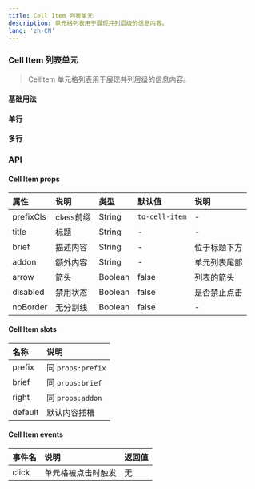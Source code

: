 ```yaml
---
title: Cell Item 列表单元
description: 单元格列表用于展现并列层级的信息内容。
lang: 'zh-CN'
---
```


### Cell Item 列表单元
> CellItem 单元格列表用于展现并列层级的信息内容。

<ClientOnly>

#### 基础用法

  <template>
    <CodeBlocks style="background: #f9fafb;">
      <Field title="Cell Item" brief="CellItem List">
        <CellItem title="禁用条目" disabled arrow />
        <CellItem title="有箭头" arrow />
        <CellItem title="无箭头" />
      </Field>

  <template slot="code">

```jsx
import { Field, CellItem } from '@toojs/too-ui';

<Field title="Cell Item" brief="CellItem List">
  <CellItem title="禁用条目" disabled arrow />
  <CellItem title="有箭头" arrow />
  <CellItem title="无箭头" />
</Field>;
```

  </template>
  </CodeBlocks>
  </template>

#### 单行

  <template>
    <CodeBlocks style="background: #f9fafb;">
      <Field title="Cell Item" brief="CellItem List">
        <CellItem title="禁用条目" addon="额外内容" disabled arrow />
        <CellItem title="无分隔线" arrow noBorder/>
        <CellItem title="无箭头" disabled><Toggle slot="right" disabled :value="true"/></CellItem>
        <CellItem title="无箭头"><Toggle slot="right" /></CellItem>
        <CellItem title="无箭头" addon="￥300.00">
          <Placeholder slot="prefix" />
        </CellItem>
        <CellItem title="无箭头" addon="￥300.00">
          <Placeholder slot="prefix" shape="square"/>
        </CellItem>
        <CellItem title="有箭头" addon="￥300.00" arrow/>
      </Field>

  <template slot="code">

```jsx
import { Field, CellItem } from '@toojs/too-ui';

<Field title="Cell Item" brief="CellItem List">
  <CellItem title="禁用条目" addon="额外内容" disabled arrow />
  <CellItem addon="无分隔线" arrow noBorder/>
  <CellItem title="无箭头" disabled>
    <Toggle slot="right" disabled value={true} />
  </CellItem>
  <CellItem title="无箭头">
    <Toggle slot="right" />
  </CellItem>
  <CellItem title="无箭头" addon="￥300.00">
    <Placeholder slot="prefix" />
  </CellItem>
  <CellItem title="无箭头" addon="￥300.00">
    <Placeholder slot="prefix" shape="square" />
  </CellItem>
  <CellItem title="有箭头" addon="￥300.00" arrow />
</Field>;
```

  </template>
  </CodeBlocks>
  </template>

#### 多行

  <template>
    <CodeBlocks style="background: #f9fafb;">
      <Field title="Cell Item" brief="CellItem List">
        <CellItem title="禁用条目" addon="额外内容" disabled brief="摘要内容" />
        <CellItem title="无箭头" brief="摘要内容摘要内容摘要内容摘要内容">
          <Toggle slot="right" />
        </CellItem>
        <CellItem title="无箭头" brief="摘要内容摘要内容摘要" />
        <CellItem title="有箭头" arrow>
          <span slot="brief">摘要内容摘要内容摘要内容摘要内容</span>
          <span slot="extra" style="font-size: 0.8em;">
            列表单元下方的额外内容
          </span>
        </CellItem>
      </Field>

  <template slot="code">

```jsx
import { Field, CellItem } from '@toojs/too-ui';

<Field title="Cell Item" brief="CellItem List">
  <CellItem title="禁用条目" addon="额外内容" disabled brief="摘要内容" />
  <CellItem title="无箭头" brief="摘要内容摘要内容摘要内容摘要内容">
    <Toggle slot="right" />
  </CellItem>
  <CellItem title="无箭头" brief="摘要内容摘要内容摘要" />
  <CellItem title="有箭头" arrow>
    <span slot="brief">摘要内容摘要内容摘要内容摘要内容</span>
    <span slot="extra" style="font-size: 0.8em;">
      列表单元下方的额外内容
    </span>
  </CellItem>
</Field>;
```

  </template>
  </CodeBlocks>
  </template>
</ClientOnly>

### API

#### Cell Item props
| 属性 | 说明 | 类型 | 默认值 | 说明 |
| :------------ | :------------ | :------------ | :------------ | :------------ |
| prefixCls | class前缀 | String | `to-cell-item` | - |
| title | 标题 | String | - | - |
| brief | 描述内容 | String | - | 位于标题下方 |
| addon | 额外内容 | String | - | 单元列表尾部 |
| arrow | 箭头 | Boolean | false | 列表的箭头 |
| disabled | 禁用状态 | Boolean | false | 是否禁止点击 |
| noBorder | 无分割线 | Boolean | false | - |

#### Cell Item slots
| 名称 | 说明 |
| :------------ | :------------ |
| prefix | 同 `props:prefix` |
| brief | 同 `props:brief` |
| right | 同 `props:addon` |
| default | 默认内容插槽 |

#### Cell Item events
| 事件名 | 说明 | 返回值 |
| :------------ | :------------ | :------------ |
| click | 单元格被点击时触发 | 无 |
